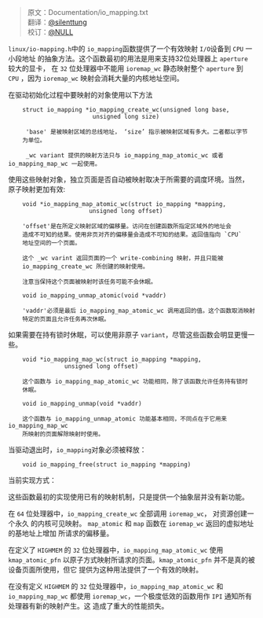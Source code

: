 > 原文：Documentation/io_mapping.txt<br /> 
> 翻译：[@silenttung](https://github.com/dongfu8107)<br /> 
> 校订：[@NULL](#NULL)<br /> 

 `linux/io-mapping.h`中的 `io_mapping`函数提供了一个有效映射 `I/O`设备到 `CPU` 一小段地址
的抽象方法。这个函数最初的用法是用来支持32位处理器上 `aperture` 较大的显卡，
在 `32` 位处理器中不能用 `ioremap_wc` 静态映射整个 `aperture` 到 `CPU` ，因为 `ioremap_wc` 
映射会消耗大量的内核地址空间。

在驱动初始化过程中要映射的对象使用以下方法

```
    struct io_mapping *io_mapping_create_wc(unsigned long base,
                        unsigned long size)

	 'base' 是被映射区域的总线地址， ‘size’ 指示被映射区域有多大。二者都以字节
	为单位。

	 _wc variant 提供的映射方法只与 io_mapping_map_atomic_wc 或者 io_mapping_map_wc 一起使用。
```

使用这些映射对象，独立页面是否自动被映射取决于所需要的调度环境。当然， 原子映射更加有效:

```
    void *io_mapping_map_atomic_wc(struct io_mapping *mapping,
                       unsigned long offset)

    'offset'是在所定义映射区域的偏移量。访问在创建函数所指定区域外的地址会
    造成不可知的结果。使用非页对齐的偏移量会造成不可知的结果。返回值指向 `CPU`
    地址空间的一个页面。

	这个 _wc varint 返回页面的一个 write-combining 映射，并且只能被
	io_mapping_create_wc 所创建的映射使用。

	注意当保持这个页面被映射时该任务可能不会休眠。
```

```
	void io_mapping_unmap_atomic(void *vaddr)

	'vaddr'必须是最后 io_mapping_map_atomic_wc 调用返回的值。这个函数取消映射
	特定的页面且允许任务再次休眠。
```

如果需要在持有锁时休眠，可以使用非原子 `variant`，尽管这些函数会明显更慢一些。

```
    void *io_mapping_map_wc(struct io_mapping *mapping,
                unsigned long offset)

	这个函数与 io_mapping_map_atomic_wc 功能相同，除了该函数允许任务持有锁时
	休眠。
```

```
	void io_mapping_unmap(void *vaddr)

	这个函数与 io_mapping_unmap_atomic 功能基本相同，不同点在于它用来 io_mapping_map_wc
	所映射的页面解除映射时使用。
```

当驱动退出时，`io_mapping`对象必须被释放：

```
	void io_mapping_free(struct io_mapping *mapping)
```

当前实现方式：
	
这些函数最初的实现使用已有的映射机制，只是提供一个抽象层并没有新功能。

在 `64` 位处理器中，`io_mapping_create_wc` 全部调用 `ioremap_wc`， 对资源创建一个永久
的内核可见映射。 `map_atomic` 和 `map` 函数在 `ioremap_wc` 返回的虚拟地址的基地址上增加
所请求的偏移量。

在定义了 `HIGHMEM` 的 `32` 位处理器中，`io_mapping_map_atomic_wc` 使用 `kmap_atomic_pfn`
以原子方式映射所请求的页面。`kmap_atomic_pfn` 并不是真的被设备页面所使用，但它
提供为这种用法提供了一个有效的映射。

在没有定义 `HIGHMEM` 的 `32` 位处理器中，`io_mapping_map_atomic_wc` 和 `io_mapping_map_wc`
都使用 `ioremap_wc`，一个极度低效的函数用作 `IPI` 通知所有处理器有新的映射产生。这
造成了重大的性能损失。
